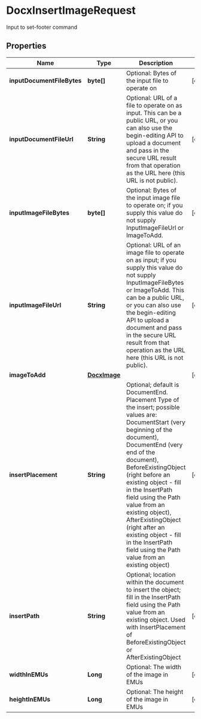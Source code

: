 

# DocxInsertImageRequest

Input to set-footer command
## Properties

Name | Type | Description | Notes
------------ | ------------- | ------------- | -------------
**inputDocumentFileBytes** | **byte[]** | Optional: Bytes of the input file to operate on |  [optional]
**inputDocumentFileUrl** | **String** | Optional: URL of a file to operate on as input.  This can be a public URL, or you can also use the begin-editing API to upload a document and pass in the secure URL result from that operation as the URL here (this URL is not public). |  [optional]
**inputImageFileBytes** | **byte[]** | Optional: Bytes of the input image file to operate on; if you supply this value do not supply InputImageFileUrl or ImageToAdd. |  [optional]
**inputImageFileUrl** | **String** | Optional: URL of an image file to operate on as input; if you supply this value do not supply InputImageFileBytes or ImageToAdd.  This can be a public URL, or you can also use the begin-editing API to upload a document and pass in the secure URL result from that operation as the URL here (this URL is not public). |  [optional]
**imageToAdd** | [**DocxImage**](DocxImage.md) |  |  [optional]
**insertPlacement** | **String** | Optional; default is DocumentEnd.  Placement Type of the insert; possible values are: DocumentStart (very beginning of the document), DocumentEnd (very end of the document), BeforeExistingObject (right before an existing object - fill in the InsertPath field using the Path value from an existing object), AfterExistingObject (right after an existing object - fill in the InsertPath field using the Path value from an existing object) |  [optional]
**insertPath** | **String** | Optional; location within the document to insert the object; fill in the InsertPath field using the Path value from an existing object.  Used with InsertPlacement of BeforeExistingObject or AfterExistingObject |  [optional]
**widthInEMUs** | **Long** | Optional: The width of the image in EMUs |  [optional]
**heightInEMUs** | **Long** | Optional: The height of the image in EMUs |  [optional]



